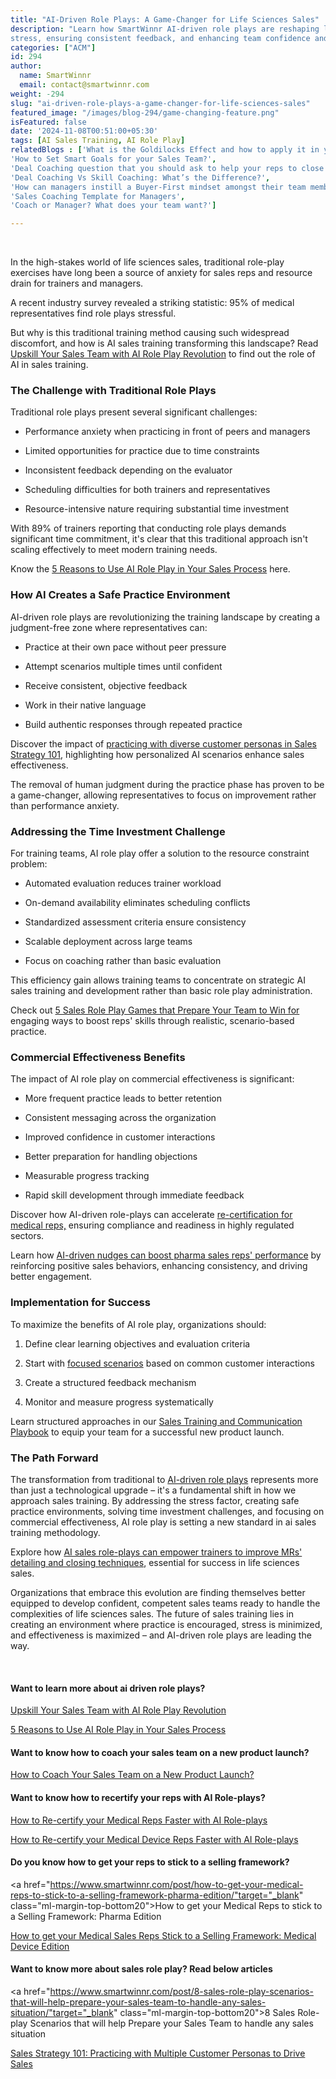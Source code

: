```yaml
---
title: "AI-Driven Role Plays: A Game-Changer for Life Sciences Sales"
description: "Learn how SmartWinnr AI-driven role plays are reshaping life sciences AI sales training by alleviating
stress, ensuring consistent feedback, and enhancing team confidence and commercial effectiveness"
categories: ["ACM"]
id: 294
author:
  name: SmartWinnr
  email: contact@smartwinnr.com
weight: -294
slug: "ai-driven-role-plays-a-game-changer-for-life-sciences-sales"
featured_image: "/images/blog-294/game-changing-feature.png"
isFeatured: false
date: '2024-11-08T00:51:00+05:30'
tags: [AI Sales Training, AI Role Play]
relatedBlogs : ['What is the Goldilocks Effect and how to apply it in your business?',
'How to Set Smart Goals for your Sales Team?',
'Deal Coaching question that you should ask to help your reps to close more deals',
'Deal Coaching Vs Skill Coaching: What’s the Difference?',
'How can managers instill a Buyer-First mindset amongst their team members?',
'Sales Coaching Template for Managers',
'Coach or Manager? What does your team want?']

---
```

<br>

<p>In the high-stakes world of life sciences sales, traditional role-play exercises have long been a source of anxiety
    for sales reps and resource drain for trainers and managers.</p>

<p>A recent industry survey revealed a striking statistic: 95% of medical representatives find role plays stressful.
</p>

<p>But why is this traditional training method causing such widespread discomfort, and how is AI sales training
    transforming this landscape? Read <a
        href="https://www.smartwinnr.com/post/upskill-your-sales-team-with-ai-role-play-revolution/" target="_blank"
        class="">Upskill Your Sales Team with AI Role Play Revolution</a> to find out the role of AI in sales training.
</p>

<h3 class="ml-bold-text ml-margin-top-bottom20">The Challenge with Traditional Role Plays </h3>

<p>Traditional role plays present several significant challenges: </p>

<ul>
    <li>
        <p>
            Performance anxiety when practicing in front of peers and managers
        </p>
    </li>
    <li>
        <p>
            Limited opportunities for practice due to time constraints
        </p>
    </li>
    <li>
        <p>
            Inconsistent feedback depending on the evaluator
        </p>
    </li>
    <li>
        <p>
            Scheduling difficulties for both trainers and representatives
        </p>
    </li>
    <li>
        <p>
            Resource-intensive nature requiring substantial time investment
        </p>
    </li>
</ul>

<p>With 89% of trainers reporting that conducting role plays demands significant time commitment, it's clear
    that this traditional approach isn't scaling effectively to meet modern training needs. </p>

<p>Know the <a href="https://www.smartwinnr.com/post/5-reasons-to-use-ai-role-play-in-your-sales-process/"
        target="_blank" class="">5 Reasons to Use AI Role Play in Your Sales Process</a> here. </p>

<h3 class="ml-bold-text ml-margin-top-bottom20">How AI Creates a Safe Practice Environment </h3>

<p>AI-driven role plays are revolutionizing the training landscape by creating a judgment-free zone where
    representatives can: </p>

<ul>
    <li>
        <p>
            Practice at their own pace without peer pressure
        </p>
    </li>
    <li>
        <p>
            Attempt scenarios multiple times until confident
        </p>
    </li>
    <li>
        <p>
            Receive consistent, objective feedback
        </p>
    </li>
    <li>
        <p>
            Work in their native language
        </p>
    </li>
    <li>
        <p>
            Build authentic responses through repeated practice
        </p>
    </li>
</ul>

<p>Discover the impact of <a
        href="https://smartwinnr.com/post/sales-strategy-101-practicing-with-multiple-customer-personas-to-drive-sales/"
        target="_blank" class="">practicing with diverse customer personas in Sales Strategy 101</a>,
    highlighting how personalized AI scenarios enhance sales effectiveness. </p>

<p>The removal of human judgment during the practice phase has proven to be a game-changer, allowing
    representatives to focus on improvement rather than performance anxiety. </p>

<h3 class="ml-bold-text ml-margin-top-bottom20">Addressing the Time Investment Challenge </h3>

<p>For training teams, AI role play offer a solution to the resource constraint problem: </p>

<ul>
    <li>
        <p>
            Automated evaluation reduces trainer workload
        </p>
    </li>
    <li>
        <p>
            On-demand availability eliminates scheduling conflicts
        </p>
    </li>
    <li>
        <p>
            Standardized assessment criteria ensure consistency
        </p>
    </li>
    <li>
        <p>
            Scalable deployment across large teams
        </p>
    </li>
    <li>
        <p>
            Focus on coaching rather than basic evaluation
        </p>
    </li>
</ul>

<p>This efficiency gain allows training teams to concentrate on strategic AI sales training and
    development rather than basic role play administration. </p>

<p>Check out <a href="https://www.smartwinnr.com/post/5-sales-role-play-games-that-prepares-your-team-to-win/"
        target="_blank" class="">5 Sales Role Play Games that Prepare Your Team to Win for</a>
    engaging ways to boost reps' skills through realistic, scenario-based practice. </p>

<h3 class="ml-bold-text ml-margin-top-bottom20">Commercial Effectiveness Benefits </h3>

<p>The impact of AI role play on commercial effectiveness is significant: </p>

<ul>
    <li>
        <p>
            More frequent practice leads to better retention
        </p>
    </li>
    <li>
        <p>
            Consistent messaging across the organization
        </p>
    </li>
    <li>
        <p>
            Improved confidence in customer interactions
        </p>
    </li>
    <li>
        <p>
            Better preparation for handling objections
        </p>
    </li>
    <li>
        <p>
            Measurable progress tracking
        </p>
    </li>
    <li>
        <p>
            Rapid skill development through immediate feedback
        </p>
    </li>
</ul>

<p>Discover how AI-driven role-plays can accelerate <a
        href="https://www.smartwinnr.com/post/how-to-re-certify-your-medical-reps-faster-with-ai-role-plays/"
        target="_blank" class="">re-certification for medical reps,</a> ensuring compliance
        and readiness in highly regulated sectors. </p>

<p>Learn how <a
        href="https://smartwinnr.com/post/how-to-use-ai-driven-nudges-to-improve-the-sales-performance-of-the-pharma-sales-reps/"
        target="_blank" class="">AI-driven nudges can boost pharma sales reps'
        performance</a> by reinforcing positive sales behaviors, enhancing consistency,
    and driving better engagement.</p>

<h3 class="ml-bold-text ml-margin-top-bottom20">Implementation for Success </h3>

<p>To maximize the benefits of AI role play, organizations should: </p>

<ol>
    <li>
        <p>
            Define clear learning objectives and evaluation criteria
    </li>
    <p>
        <li>
            <p>
                Start with <a href="https://www.smartwinnr.com/post/8-sales-role-play-scenarios-that-will-help-prepare-your-sales-team-to-handle-any-sales-situation/" target="_blank" class="">focused scenarios</a> based on common customer interactions
            </p>
        </li>
        <li>
            <p>
                Create a structured feedback mechanism
            </p>
        </li>
        <li>
            <p>
                Monitor and measure progress systematically
            </p>
        </li>
</ol>

<p>Learn structured approaches in our <a
        href="https://smartwinnr.com/post/sales-training-and-communication-playbook-for-new-product-launch/"
        target="_blank" class="">Sales Training and Communication Playbook</a> to equip your team for a successful new
    product launch. </p>

<h3 class="ml-bold-text ml-margin-top-bottom20">The Path Forward </h3>

<p>The transformation from traditional to <a href="https://www.smartwinnr.com/product/two-way-ai-role-plays" target="_blank" class="">AI-driven role plays</a> represents more than just a technological upgrade – it's a fundamental shift in how we approach sales training. By addressing the stress factor, creating safe practice environments, solving time investment challenges, and focusing on commercial effectiveness, AI role play is setting a new standard in ai sales training methodology.</p>

<p>Explore how <a href="https://smartwinnr.com/post/how-can-trainers-use-ai-sales-role-plays-to-train-mrs-better-detailing-and-closing-techniques/" target="_blank" class="">AI sales role-plays can empower trainers to improve MRs' detailing and closing techniques</a>, essential for
    success in life sciences sales. </p>

<p>Organizations that embrace this evolution are finding themselves better equipped to develop confident, competent
    sales teams ready to handle the complexities of life sciences sales. The future of sales training lies in creating
    an environment where practice is encouraged, stress is minimized, and effectiveness is maximized – and AI-driven
    role plays are leading the way. </p>

<br>


#### **Want to learn more about ai driven role plays?**


 <a href="https://www.smartwinnr.com/post/upskill-your-sales-team-with-ai-role-play-revolution/" target="_blank" class="ml-margin-top-bottom20">Upskill Your Sales Team with AI Role Play Revolution </a>

 <a href="https://www.smartwinnr.com/post/5-reasons-to-use-ai-role-play-in-your-sales-process/" target="_blank" class="ml-margin-top-bottom20">5 Reasons to Use AI Role Play in Your Sales Process </a>


#### **Want to know how to coach your sales team on a new product launch?**

 <a href="https://www.smartwinnr.com/post/how-to-coach-your-sales-team-on-a-new-product-launch/" target="_blank" class="ml-margin-top-bottom20">How to Coach Your Sales Team on a New Product Launch? </a>


#### **Want to know how to recertify your reps with AI Role-plays?**



 <a href="https://www.smartwinnr.com/post/how-to-re-certify-your-medical-reps-faster-with-ai-role-plays/" target="_blank" class="">How to Re-certify your Medical Reps Faster with AI Role-plays </a>

 <a href="https://www.smartwinnr.com/post/how-to-re-certify-your-medical-device-reps-faster-with-ai-role-plays/" target="_blank" class="">How to Re-certify your Medical Device Reps Faster with AI Role-plays </a>

#### **Do you know how to get your reps to stick to a selling framework?**

 <a href="https://www.smartwinnr.com/post/how-to-get-your-medical-reps-to-stick-to-a-selling-framework-pharma-edition/"target="_blank" class="ml-margin-top-bottom20">How to get your Medical Reps to stick to a Selling Framework: Pharma Edition </a>

 <a href="https://www.smartwinnr.com/post/how-to-get-your-medical-sales-reps-stick-to-a-selling-framework-medical-device-edition" target="_blank" class="">How to get your Medical Sales Reps Stick to a Selling Framework: Medical Device Edition</a>


#### **Want to know more about sales role play? Read below articles**


 <a href="https://www.smartwinnr.com/post/8-sales-role-play-scenarios-that-will-help-prepare-your-sales-team-to-handle-any-sales-situation/"target="_blank" class="ml-margin-top-bottom20">8 Sales Role-play Scenarios that will help Prepare your Sales Team to handle any sales situation </a>

 <a href="https://www.smartwinnr.com/post/sales-strategy-101-practicing-with-multiple-customer-personas-to-drive-sales/" target="_blank" class="ml-margin-top-bottom20">Sales Strategy 101: Practicing with Multiple Customer Personas to Drive Sales </a>